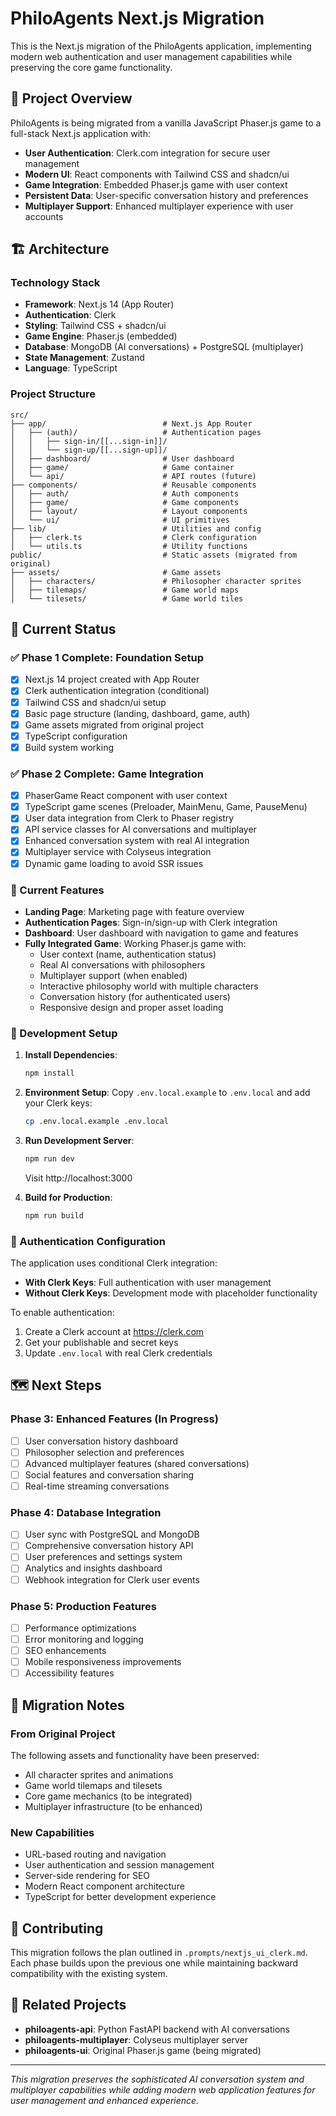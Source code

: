 # PhiloAgents Next.js Migration

This is the Next.js migration of the PhiloAgents application, implementing modern web authentication and user management capabilities while preserving the core game functionality.

## 🎯 Project Overview

PhiloAgents is being migrated from a vanilla JavaScript Phaser.js game to a full-stack Next.js application with:

- **User Authentication**: Clerk.com integration for secure user management
- **Modern UI**: React components with Tailwind CSS and shadcn/ui
- **Game Integration**: Embedded Phaser.js game with user context
- **Persistent Data**: User-specific conversation history and preferences
- **Multiplayer Support**: Enhanced multiplayer experience with user accounts

## 🏗️ Architecture

### Technology Stack
- **Framework**: Next.js 14 (App Router)
- **Authentication**: Clerk
- **Styling**: Tailwind CSS + shadcn/ui
- **Game Engine**: Phaser.js (embedded)
- **Database**: MongoDB (AI conversations) + PostgreSQL (multiplayer)
- **State Management**: Zustand
- **Language**: TypeScript

### Project Structure
```
src/
├── app/                          # Next.js App Router
│   ├── (auth)/                   # Authentication pages
│   │   ├── sign-in/[[...sign-in]]/
│   │   └── sign-up/[[...sign-up]]/
│   ├── dashboard/                # User dashboard
│   ├── game/                     # Game container
│   └── api/                      # API routes (future)
├── components/                   # Reusable components
│   ├── auth/                     # Auth components
│   ├── game/                     # Game components
│   ├── layout/                   # Layout components
│   └── ui/                       # UI primitives
├── lib/                          # Utilities and config
│   ├── clerk.ts                  # Clerk configuration
│   └── utils.ts                  # Utility functions
public/                           # Static assets (migrated from original)
├── assets/                       # Game assets
│   ├── characters/               # Philosopher character sprites
│   ├── tilemaps/                 # Game world maps
│   └── tilesets/                 # Game world tiles
```

## 🚀 Current Status

### ✅ Phase 1 Complete: Foundation Setup
- [x] Next.js 14 project created with App Router
- [x] Clerk authentication integration (conditional)
- [x] Tailwind CSS and shadcn/ui setup
- [x] Basic page structure (landing, dashboard, game, auth)
- [x] Game assets migrated from original project
- [x] TypeScript configuration
- [x] Build system working

### ✅ Phase 2 Complete: Game Integration
- [x] PhaserGame React component with user context
- [x] TypeScript game scenes (Preloader, MainMenu, Game, PauseMenu)
- [x] User data integration from Clerk to Phaser registry
- [x] API service classes for AI conversations and multiplayer
- [x] Enhanced conversation system with real AI integration
- [x] Multiplayer service with Colyseus integration
- [x] Dynamic game loading to avoid SSR issues

### 🎨 Current Features
- **Landing Page**: Marketing page with feature overview
- **Authentication Pages**: Sign-in/sign-up with Clerk integration
- **Dashboard**: User dashboard with navigation to game and features
- **Fully Integrated Game**: Working Phaser.js game with:
  - User context (name, authentication status)
  - Real AI conversations with philosophers
  - Multiplayer support (when enabled)
  - Interactive philosophy world with multiple characters
  - Conversation history (for authenticated users)
  - Responsive design and proper asset loading

### 🔧 Development Setup

1. **Install Dependencies**:
   ```bash
   npm install
   ```

2. **Environment Setup**:
   Copy `.env.local.example` to `.env.local` and add your Clerk keys:
   ```bash
   cp .env.local.example .env.local
   ```

3. **Run Development Server**:
   ```bash
   npm run dev
   ```
   Visit http://localhost:3000

4. **Build for Production**:
   ```bash
   npm run build
   ```

### 🔐 Authentication Configuration

The application uses conditional Clerk integration:

- **With Clerk Keys**: Full authentication with user management
- **Without Clerk Keys**: Development mode with placeholder functionality

To enable authentication:
1. Create a Clerk account at https://clerk.com
2. Get your publishable and secret keys
3. Update `.env.local` with real Clerk credentials

## 🗺️ Next Steps

### Phase 3: Enhanced Features (In Progress)
- [ ] User conversation history dashboard
- [ ] Philosopher selection and preferences
- [ ] Advanced multiplayer features (shared conversations)
- [ ] Social features and conversation sharing
- [ ] Real-time streaming conversations

### Phase 4: Database Integration
- [ ] User sync with PostgreSQL and MongoDB
- [ ] Comprehensive conversation history API
- [ ] User preferences and settings system
- [ ] Analytics and insights dashboard
- [ ] Webhook integration for Clerk user events

### Phase 5: Production Features
- [ ] Performance optimizations
- [ ] Error monitoring and logging
- [ ] SEO enhancements
- [ ] Mobile responsiveness improvements
- [ ] Accessibility features

## 📁 Migration Notes

### From Original Project
The following assets and functionality have been preserved:
- All character sprites and animations
- Game world tilemaps and tilesets
- Core game mechanics (to be integrated)
- Multiplayer infrastructure (to be enhanced)

### New Capabilities
- URL-based routing and navigation
- User authentication and session management
- Server-side rendering for SEO
- Modern React component architecture
- TypeScript for better development experience

## 🤝 Contributing

This migration follows the plan outlined in `.prompts/nextjs_ui_clerk.md`. Each phase builds upon the previous one while maintaining backward compatibility with the existing system.

## 🔗 Related Projects

- **philoagents-api**: Python FastAPI backend with AI conversations
- **philoagents-multiplayer**: Colyseus multiplayer server
- **philoagents-ui**: Original Phaser.js game (being migrated)

---

*This migration preserves the sophisticated AI conversation system and multiplayer capabilities while adding modern web application features for user management and enhanced experience.*